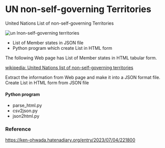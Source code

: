 UN non-self-governing Territories
===============

United Nations List of non-self-governing Territories

![un lnon-self-governing territories
](https://github.com/ohwada/World_Countries/blob/main/un_non_self_governing_territories/scrrenshots/un_non_self_governing_territories.png)

- List of Member states in JSON file
- Python program which create List in HTML form

The following Web page has List of Member states in HTML tabular form.

[wikipedia: United Nations list of non-self-governing territories](https://en.wikipedia.org/wiki/United_Nations_list_of_non-self-governing_territories)

Extract the information from Web page
and make it into a JSON format file.
Create List in HTML form from JSON file

#### Python program
- parse_html.py
- csv2json.py
- json2html.py

### Reference
https://ken-ohwada.hatenadiary.org/entry/2023/07/04/221800
